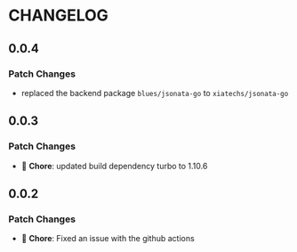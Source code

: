 # CHANGELOG

## 0.0.4

### Patch Changes

- replaced the backend package `blues/jsonata-go` to `xiatechs/jsonata-go`

## 0.0.3

### Patch Changes

- 🐛 **Chore**: updated build dependency turbo to 1.10.6

## 0.0.2

### Patch Changes

- 🐛 **Chore**: Fixed an issue with the github actions

